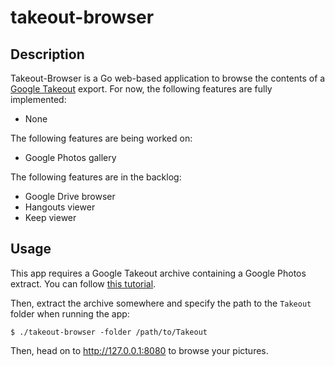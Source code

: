 # takeout-browser

## Description

Takeout-Browser is a Go web-based application to browse the contents of a [Google Takeout](https://takeout.google.com/) export. For now, the following features are fully implemented:

- None

The following features are being worked on:

- Google Photos gallery

The following features are in the backlog:

- Google Drive browser
- Hangouts viewer
- Keep viewer

## Usage

This app requires a Google Takeout archive containing a Google Photos extract. You can follow [this tutorial](https://support.google.com/accounts/answer/9666875).

Then, extract the archive somewhere and specify the path to the `Takeout` folder when running the app:

```
$ ./takeout-browser -folder /path/to/Takeout
```

Then, head on to http://127.0.0.1:8080 to browse your pictures.
